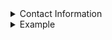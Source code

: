 
<details> 
<summary>Contact Information</summary> 
<div style="font-size: 16px; font-weight: normal;"> 
	<ul>
		 <li><i>Phone Number: </i> 1 (408) 966-0624</li> 
		 <li><i>Email: </i> fydininno@gmail.com</li> 
		 <li><i>Github: </i> </li> 
	</ul> 
 </div>
</details>

<details> 
<summary>Example</summary> 
<div style="font-size: 16px; font-weight: normal;"> 
	<h3>This is a smaller and less bold heading</h3>
	<ul>
		 <li><strong>Phone Number: </strong> 1 (408) 966-0624</li> 
		 <li>List item 2</li>
	</ul> 
	You can also include 
	<strong>bold text</strong>, <em>italic text</em>, or even code snippets: 
	<pre><code>print("Hello, World!")</code></pre>
 </div>
</details>
